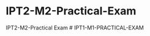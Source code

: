 # IPT2-M2-Practical-Exam
IPT2-M2-Practical Exam
#   I P T 1 - M 1 - P R A C T I C A L - E X A M  
 